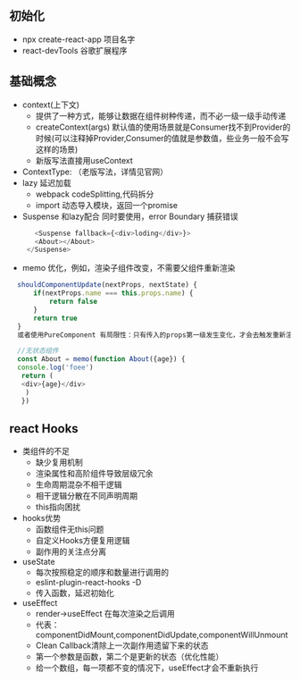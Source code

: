 ## 初始化
  - npx create-react-app 项目名字
  - react-devTools 谷歌扩展程序 
## 基础概念
  - context(上下文)
    - 提供了一种方式，能够让数据在组件树种传递，而不必一级一级手动传递
    - createContext(args) 默认值的使用场景就是Consumer找不到Provider的时候(可以注释掉Provider,Consumer的值就是参数值，些业务一般不会写这样的场景)
    - 新版写法直接用useContext
  - ContextType: （老版写法，详情见官网）
  - lazy 延迟加载
    - webpack codeSplitting,代码拆分
    - import 动态导入模块，返回一个promise
  - Suspense 和lazy配合 同时要使用，error Boundary 捕获错误
    ```js
       <Suspense fallback={<div>loding</div>}>
       <About></About>
     </Suspense>
    ```
  - memo 优化，例如，渲染子组件改变，不需要父组件重新渲染
  ```js
    shouldComponentUpdate(nextProps, nextState) {
        if(nextProps.name === this.props.name) {
            return false
        }
        return true
    }
    或者使用PureComponent 有局限性：只有传入的props第一级发生变化，才会去触发重新渲染，很容易触发视图不更新的bug

    //无状态组件
    const About = memo(function About({age}) {
    console.log('foee')
     return (
     <div>{age}</div>
      )
     })
  ```
## react Hooks
  - 类组件的不足
    - 缺少复用机制
    - 渲染属性和高阶组件导致层级冗余
    - 生命周期混杂不相干逻辑
    - 相干逻辑分散在不同声明周期
    - this指向困扰
  - hooks优势
    - 函数组件无this问题
    - 自定义Hooks方便复用逻辑
    - 副作用的关注点分离
  - useState
    - 每次按照稳定的顺序和数量进行调用的
    - eslint-plugin-react-hooks -D 
    - 传入函数，延迟初始化
  - useEffect
    - render->useEffect 在每次渲染之后调用
    - 代表：componentDidMount,componentDidUpdate,componentWillUnmount
    -  Clean Callback清除上一次副作用遗留下来的状态
    - 第一个参数是函数，第二个是更新的状态（优化性能）
    - 给一个数组，每一项都不变的情况下，useEffect才会不重新执行
    